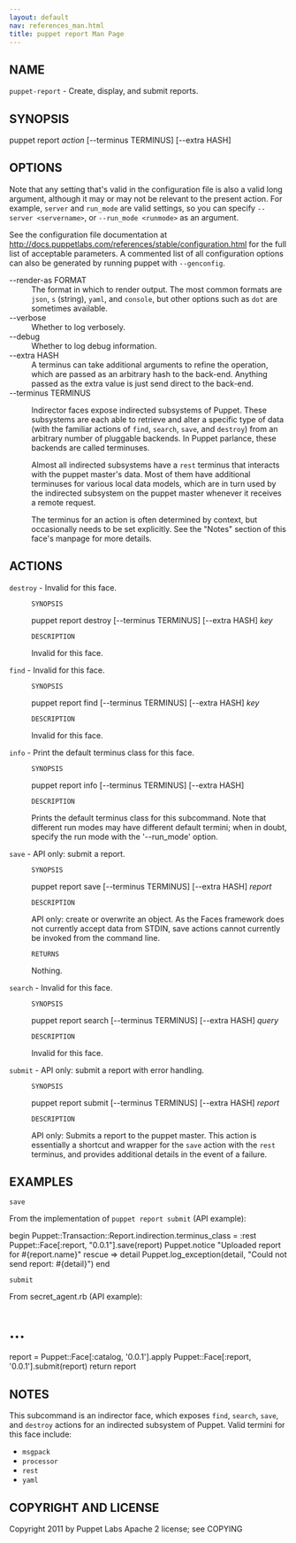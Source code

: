 ```yaml
---
layout: default
nav: references_man.html
title: puppet report Man Page
---
```


<div class='mp'>
<h2 id="NAME">NAME</h2>
<p class="man-name">
  <code>puppet-report</code> - <span class="man-whatis">Create, display, and submit reports.</span>
</p>

<h2 id="SYNOPSIS">SYNOPSIS</h2>

<p>puppet report <var>action</var> [--terminus TERMINUS] [--extra HASH]</p>

<h2 id="OPTIONS">OPTIONS</h2>

<p>Note that any setting that's valid in the configuration
file is also a valid long argument, although it may or may not be
relevant to the present action. For example, <code>server</code> and <code>run_mode</code> are valid
settings, so you can specify <code>--server &lt;servername></code>, or
<code>--run_mode &lt;runmode></code> as an argument.</p>

<p>See the configuration file documentation at
<a href="http://docs.puppetlabs.com/references/stable/configuration.html" data-bare-link="true">http://docs.puppetlabs.com/references/stable/configuration.html</a> for the
full list of acceptable parameters. A commented list of all
configuration options can also be generated by running puppet with
<code>--genconfig</code>.</p>

<dl>
<dt>--render-as FORMAT</dt><dd>The format in which to render output. The most common formats are <code>json</code>,
<code>s</code> (string), <code>yaml</code>, and <code>console</code>, but other options such as <code>dot</code> are
sometimes available.</dd>
<dt>--verbose</dt><dd>Whether to log verbosely.</dd>
<dt class="flush">--debug</dt><dd>Whether to log debug information.</dd>
<dt>--extra HASH</dt><dd>A terminus can take additional arguments to refine the operation, which
are passed as an arbitrary hash to the back-end.  Anything passed as
the extra value is just send direct to the back-end.</dd>
<dt>--terminus TERMINUS</dt><dd><p>Indirector faces expose indirected subsystems of Puppet. These
subsystems are each able to retrieve and alter a specific type of data
(with the familiar actions of <code>find</code>, <code>search</code>, <code>save</code>, and <code>destroy</code>)
from an arbitrary number of pluggable backends. In Puppet parlance,
these backends are called terminuses.</p>

<p>Almost all indirected subsystems have a <code>rest</code> terminus that interacts
with the puppet master's data. Most of them have additional terminuses
for various local data models, which are in turn used by the indirected
subsystem on the puppet master whenever it receives a remote request.</p>

<p>The terminus for an action is often determined by context, but
occasionally needs to be set explicitly. See the "Notes" section of this
face's manpage for more details.</p></dd>
</dl>


<h2 id="ACTIONS">ACTIONS</h2>

<dl>
<dt><code>destroy</code> - Invalid for this face.</dt><dd><p><code>SYNOPSIS</code></p>

<p>puppet report destroy [--terminus TERMINUS] [--extra HASH] <var>key</var></p>

<p><code>DESCRIPTION</code></p>

<p>Invalid for this face.</p></dd>
<dt><code>find</code> - Invalid for this face.</dt><dd><p><code>SYNOPSIS</code></p>

<p>puppet report find [--terminus TERMINUS] [--extra HASH] <var>key</var></p>

<p><code>DESCRIPTION</code></p>

<p>Invalid for this face.</p></dd>
<dt><code>info</code> - Print the default terminus class for this face.</dt><dd><p><code>SYNOPSIS</code></p>

<p>puppet report info [--terminus TERMINUS] [--extra HASH]</p>

<p><code>DESCRIPTION</code></p>

<p>Prints the default terminus class for this subcommand. Note that different
run modes may have different default termini; when in doubt, specify the
run mode with the '--run_mode' option.</p></dd>
<dt><code>save</code> - API only: submit a report.</dt><dd><p><code>SYNOPSIS</code></p>

<p>puppet report save [--terminus TERMINUS] [--extra HASH] <var>report</var></p>

<p><code>DESCRIPTION</code></p>

<p>API only: create or overwrite an object. As the Faces framework does not
currently accept data from STDIN, save actions cannot currently be invoked
from the command line.</p>

<p><code>RETURNS</code></p>

<p>Nothing.</p></dd>
<dt><code>search</code> - Invalid for this face.</dt><dd><p><code>SYNOPSIS</code></p>

<p>puppet report search [--terminus TERMINUS] [--extra HASH] <var>query</var></p>

<p><code>DESCRIPTION</code></p>

<p>Invalid for this face.</p></dd>
<dt><code>submit</code> - API only: submit a report with error handling.</dt><dd><p><code>SYNOPSIS</code></p>

<p>puppet report submit [--terminus TERMINUS] [--extra HASH] <var>report</var></p>

<p><code>DESCRIPTION</code></p>

<p>API only: Submits a report to the puppet master. This action is
essentially a shortcut and wrapper for the <code>save</code> action with the <code>rest</code>
terminus, and provides additional details in the event of a failure.</p></dd>
</dl>


<h2 id="EXAMPLES">EXAMPLES</h2>

<p><code>save</code></p>

<p>From the implementation of <code>puppet report submit</code> (API example):</p>

<p>begin
  Puppet::Transaction::Report.indirection.terminus_class = :rest
  Puppet::Face[:report, "0.0.1"].save(report)
  Puppet.notice "Uploaded report for #{report.name}"
rescue => detail
  Puppet.log_exception(detail, "Could not send report: #{detail}")
end</p>

<p><code>submit</code></p>

<p>From secret_agent.rb (API example):</p>

<h1>...</h1>

<p>report  = Puppet::Face[:catalog, '0.0.1'].apply
Puppet::Face[:report, '0.0.1'].submit(report)
return report</p>

<h2 id="NOTES">NOTES</h2>

<p>This subcommand is an indirector face, which exposes <code>find</code>, <code>search</code>, <code>save</code>,
and <code>destroy</code> actions for an indirected subsystem of Puppet. Valid termini for
this face include:</p>

<ul>
<li><code>msgpack</code></li>
<li><code>processor</code></li>
<li><code>rest</code></li>
<li><code>yaml</code></li>
</ul>


<h2 id="COPYRIGHT-AND-LICENSE">COPYRIGHT AND LICENSE</h2>

<p>Copyright 2011 by Puppet Labs
Apache 2 license; see COPYING</p>

</div>
